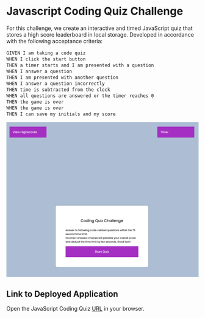 # Javascript Coding Quiz Challenge

For this challenge, we create an interactive and timed JavaScript quiz that stores a high score leaderboard in local storage. Developed in accordance with the following acceptance criteria:
```
GIVEN I am taking a code quiz
WHEN I click the start button
THEN a timer starts and I am presented with a question
WHEN I answer a question
THEN I am presented with another question
WHEN I answer a question incorrectly
THEN time is subtracted from the clock
WHEN all questions are answered or the timer reaches 0
THEN the game is over
WHEN the game is over
THEN I can save my initials and my score
```
![Screenshot of Webpage Mockup](./week4screenshot.png)

## Link to Deployed Application 
Open the JavaScript Coding Quiz [URL](https://jennyferconstanza.github.io/week4challenge/) in your browser.
